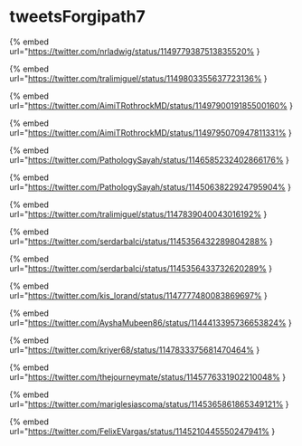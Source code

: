 # tweetsForgipath7

{% embed url="https://twitter.com/nrladwig/status/1149779387513835520% }

{% embed url="https://twitter.com/tralimiguel/status/1149803355637723136% }

{% embed url="https://twitter.com/AimiTRothrockMD/status/1149790019185500160% }

{% embed url="https://twitter.com/AimiTRothrockMD/status/1149795070947811331% }

{% embed url="https://twitter.com/PathologySayah/status/1146585232402866176% }

{% embed url="https://twitter.com/PathologySayah/status/1145063822924795904% }

{% embed url="https://twitter.com/tralimiguel/status/1147839040043016192% }

{% embed url="https://twitter.com/serdarbalci/status/1145356432289804288% }

{% embed url="https://twitter.com/serdarbalci/status/1145356433732620289% }

{% embed url="https://twitter.com/kis_lorand/status/1147777480083869697% }

{% embed url="https://twitter.com/AyshaMubeen86/status/1144413395736653824% }

{% embed url="https://twitter.com/kriyer68/status/1147833375681470464% }

{% embed url="https://twitter.com/thejourneymate/status/1145776331902210048% }

{% embed url="https://twitter.com/mariglesiascoma/status/1145365861865349121% }

{% embed url="https://twitter.com/FelixEVargas/status/1145210445550247941% }

